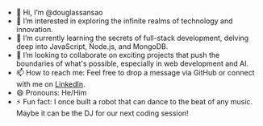 - 👋 Hi, I’m @douglassansao
- 👀 I’m interested in exploring the infinite realms of technology and innovation.
- 🌱 I’m currently learning the secrets of full-stack development, delving deep into JavaScript, Node.js, and MongoDB.
- 💞️ I’m looking to collaborate on exciting projects that push the boundaries of what's possible, especially in web development and AI.
- 📫 How to reach me: Feel free to drop a message via GitHub or connect with me on [LinkedIn](https://www.linkedin.com).
- 😄 Pronouns: He/Him
- ⚡ Fun fact: I once built a robot that can dance to the beat of any music. Maybe it can be the DJ for our next coding session!
<!---
douglassansao/douglassansao is a ✨ special ✨ repository because its `README.md` (this file) appears on your GitHub profile.
You can click the Preview link to take a look at your changes.
--->
